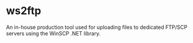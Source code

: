 # ws2ftp
An in-house production tool used for uploading files to dedicated FTP/SCP servers using the WinSCP .NET library.
